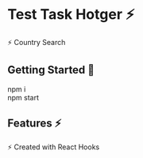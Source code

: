 # Test Task Hotger ⚡️

⚡️ Country Search

## Getting Started 🚀

npm i\
npm start

## Features ⚡️

⚡️ Created with React Hooks
